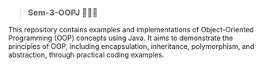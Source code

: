 > ### Sem-3-OOPJ 🧑🏻‍💻
This repository contains examples and implementations of Object-Oriented Programming (OOP) concepts using Java. It aims to demonstrate the principles of OOP, including encapsulation, inheritance, polymorphism, and abstraction, through practical coding examples.

